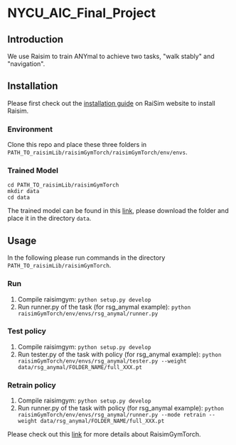 # NYCU_AIC_Final_Project

## Introduction
We use Raisim to train ANYmal to achieve two tasks, "walk stably" and "navigation".

## Installation
Please first check out the [installation guide](https://raisim.com/sections/Installation.html) on RaiSim website to install Raisim.

### Environment 
Clone this repo and place these three folders in ```PATH_TO_raisimLib/raisimGymTorch/raisimGymTorch/env/envs```.

### Trained Model
```
cd PATH_TO_raisimLib/raisimGymTorch
mkdir data
cd data
```

The trained model can be found in this [link](https://drive.google.com/drive/folders/19x172cEwG4Exwcyls97_pFTc6T0a8CHw?usp=sharing), please download the folder and place it in the directory `data`.

## Usage
In the following please run commands in the directory ```PATH_TO_raisimLib/raisimGymTorch```.

### Run
1. Compile raisimgym: ```python setup.py develop```
2. Run runner.py of the task (for rsg_anymal example): ```python raisimGymTorch/env/envs/rsg_anymal/runner.py```

### Test policy
1. Compile raisimgym: ```python setup.py develop```
2. Run tester.py of the task with policy (for rsg_anymal example): ```python raisimGymTorch/env/envs/rsg_anymal/tester.py --weight data/rsg_anymal/FOLDER_NAME/full_XXX.pt```

### Retrain policy
1. Compile raisimgym: ```python setup.py develop```
2. Run runner.py of the task with policy (for rsg_anymal example): ```python raisimGymTorch/env/envs/rsg_anymal/runner.py --mode retrain --weight data/rsg_anymal/FOLDER_NAME/full_XXX.pt```

Please check out this [link](https://raisim.com/sections/RaisimGymTorch.html) for more details about RaisimGymTorch.

